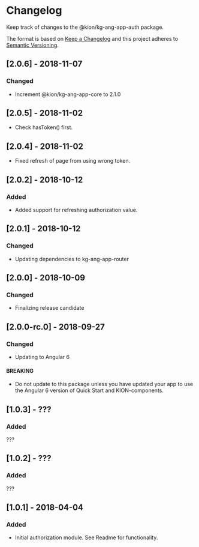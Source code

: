 # Changelog
Keep track of changes to the @kion/kg-ang-app-auth package.

The format is based on [Keep a Changelog](http://keepachangelog.com/en/1.0.0/)
and this project adheres to [Semantic Versioning](http://semver.org/spec/v2.0.0.html).

## [2.0.6] - 2018-11-07
### Changed
- Increment @kion/kg-ang-app-core to 2.1.0

## [2.0.5] - 2018-11-02
- Check hasToken() first.

## [2.0.4] - 2018-11-02
- Fixed refresh of page from using wrong token.

## [2.0.2] - 2018-10-12
### Added
- Added support for refreshing authorization value.

## [2.0.1] - 2018-10-12
### Changed
- Updating dependencies to kg-ang-app-router

## [2.0.0] - 2018-10-09
### Changed
- Finalizing release candidate

## [2.0.0-rc.0] - 2018-09-27
### Changed
- Updating to Angular 6
#### BREAKING
- Do not update to this package unless you have updated your app to use the Angular 6 version of Quick Start and KION-components.

## [1.0.3] - ???
### Added
???

## [1.0.2] - ???
### Added
???

## [1.0.1] - 2018-04-04
### Added
- Initial authorization module. See Readme for functionality.
